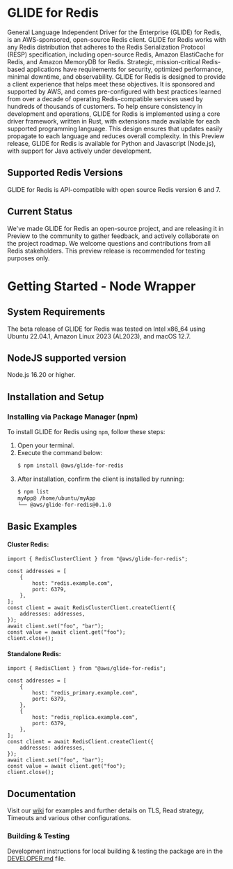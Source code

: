 # GLIDE for Redis

General Language Independent Driver for the Enterprise (GLIDE) for Redis, is an AWS-sponsored, open-source Redis client. GLIDE for Redis works with any Redis distribution that adheres to the Redis Serialization Protocol (RESP) specification, including open-source Redis, Amazon ElastiCache for Redis, and Amazon MemoryDB for Redis.
Strategic, mission-critical Redis-based applications have requirements for security, optimized performance, minimal downtime, and observability. GLIDE for Redis is designed to provide a client experience that helps meet these objectives. It is sponsored and supported by AWS, and comes pre-configured with best practices learned from over a decade of operating Redis-compatible services used by hundreds of thousands of customers. To help ensure consistency in development and operations, GLIDE for Redis is implemented using a core driver framework, written in Rust, with extensions made available for each supported programming language. This design ensures that updates easily propagate to each language and reduces overall complexity. In this Preview release, GLIDE for Redis is available for Python and Javascript (Node.js), with support for Java actively under development.

## Supported Redis Versions

GLIDE for Redis is API-compatible with open source Redis version 6 and 7.

## Current Status

We've made GLIDE for Redis an open-source project, and are releasing it in Preview to the community to gather feedback, and actively collaborate on the project roadmap. We welcome questions and contributions from all Redis stakeholders.
This preview release is recommended for testing purposes only.

# Getting Started - Node Wrapper

## System Requirements

The beta release of GLIDE for Redis was tested on Intel x86_64 using Ubuntu 22.04.1, Amazon Linux 2023 (AL2023), and macOS 12.7.

## NodeJS supported version

Node.js 16.20 or higher.

## Installation and Setup

### Installing via Package Manager (npm)

To install GLIDE for Redis using `npm`, follow these steps:

1. Open your terminal.
2. Execute the command below:
    ```bash
    $ npm install @aws/glide-for-redis
    ```
3. After installation, confirm the client is installed by running:
    ```bash
    $ npm list
    myApp@ /home/ubuntu/myApp
    └── @aws/glide-for-redis@0.1.0
    ```

## Basic Examples

#### Cluster Redis:

```node
import { RedisClusterClient } from "@aws/glide-for-redis";

const addresses = [
    {
        host: "redis.example.com",
        port: 6379,
    },
];
const client = await RedisClusterClient.createClient({
    addresses: addresses,
});
await client.set("foo", "bar");
const value = await client.get("foo");
client.close();
```

#### Standalone Redis:

```node
import { RedisClient } from "@aws/glide-for-redis";

const addresses = [
    {
        host: "redis_primary.example.com",
        port: 6379,
    },
    {
        host: "redis_replica.example.com",
        port: 6379,
    },
];
const client = await RedisClient.createClient({
    addresses: addresses,
});
await client.set("foo", "bar");
const value = await client.get("foo");
client.close();
```

## Documentation

Visit our [wiki](https://github.com/aws/glide-for-redis/wiki/NodeJS-wrapper) for examples and further details on TLS, Read strategy, Timeouts and various other configurations.

### Building & Testing

Development instructions for local building & testing the package are in the [DEVELOPER.md](https://github.com/aws/glide-for-redis/blob/main/node/DEVELOPER.md#build-from-source) file.
